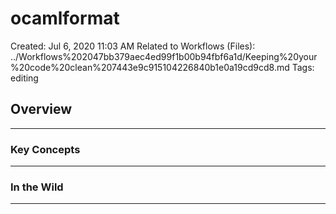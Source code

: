 # ocamlformat

Created: Jul 6, 2020 11:03 AM
Related to Workflows (Files): ../Workflows%202047bb379aec4ed99f1b00b94fbf6a1d/Keeping%20your%20code%20clean%207443e9c915104226840b1e0a19cd9cd8.md
Tags: editing

## Overview

---

### Key Concepts

---

### In the Wild

---